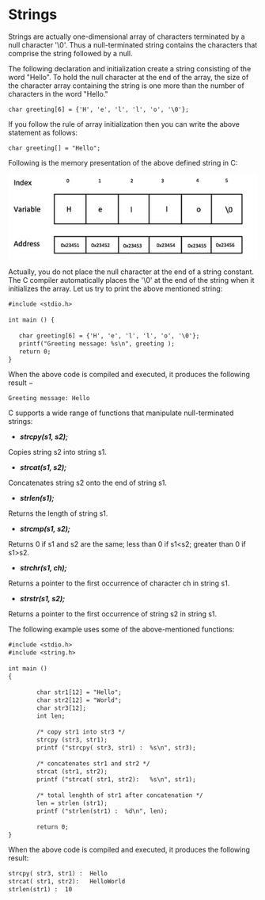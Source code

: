 # Strings

Strings are actually one-dimensional array of characters terminated by a null character '\0'. Thus a null-terminated 
string contains the characters that comprise the string followed by a null.

The following declaration and initialization create a string consisting of the word "Hello". To hold the null character 
at the end of the array, the size of the character array containing the string is one more than the number of 
characters in the word "Hello."

    char greeting[6] = {'H', 'e', 'l', 'l', 'o', '\0'};

If you follow the rule of array initialization then you can write the above statement as follows:

    char greeting[] = "Hello";

Following is the memory presentation of the above defined string in C:

![Strings in memory](images/string_representation.jpg)

Actually, you do not place the null character at the end of a string constant. The C compiler automatically places the 
'\0' at the end of the string when it initializes the array. Let us try to print the above mentioned string:

```
#include <stdio.h>

int main () {

   char greeting[6] = {'H', 'e', 'l', 'l', 'o', '\0'};
   printf("Greeting message: %s\n", greeting );
   return 0;
}
```

When the above code is compiled and executed, it produces the following result −

```
Greeting message: Hello
```

C supports a wide range of functions that manipulate null-terminated strings:

- **_strcpy(s1, s2);_**

Copies string s2 into string s1.

- **_strcat(s1, s2);_**

Concatenates string s2 onto the end of string s1.

- **_strlen(s1);_**

Returns the length of string s1.

- **_strcmp(s1, s2);_**

Returns 0 if s1 and s2 are the same; less than 0 if s1<s2; greater than 0 if s1>s2.

- **_strchr(s1, ch);_**

Returns a pointer to the first occurrence of character ch in string s1.

- **_strstr(s1, s2);_**

Returns a pointer to the first occurrence of string s2 in string s1.

The following example uses some of the above-mentioned functions:

```
#include <stdio.h>
#include <string.h>

int main ()
{

        char str1[12] = "Hello";
        char str2[12] = "World";
        char str3[12];
        int len;

        /* copy str1 into str3 */
        strcpy (str3, str1);
        printf ("strcpy( str3, str1) :  %s\n", str3);

        /* concatenates str1 and str2 */
        strcat (str1, str2);
        printf ("strcat( str1, str2):   %s\n", str1);

        /* total lenghth of str1 after concatenation */
        len = strlen (str1);
        printf ("strlen(str1) :  %d\n", len);

        return 0;
}
```

When the above code is compiled and executed, it produces the following result:

```
strcpy( str3, str1) :  Hello
strcat( str1, str2):   HelloWorld
strlen(str1) :  10
```